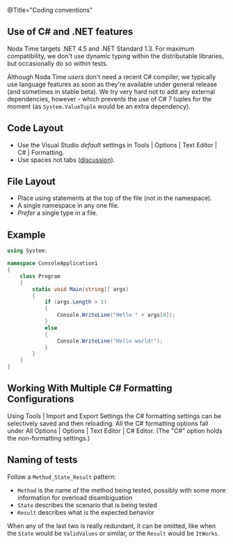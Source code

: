 @Title="Coding conventions"

## Use of C# and .NET features

Noda Time targets .NET 4.5 and .NET Standard 1.3. For maximum compatibility, we don't use
dynamic typing within the distributable libraries, but occasionally do so within tests.

Although Noda Time *users* don't need a recent C# compiler, we typically use language features
as soon as they're available under general release (and sometimes in stable beta). We try
very hard not to add any external dependencies, however - which prevents the use of
C# 7 tuples for the moment (as `System.ValueTuple` would be an extra dependency).

## Code Layout

- Use the Visual Studio _default_ settings in Tools | Options | Text Editor |
  C# | Formatting.
- Use spaces not tabs
  ([discussion](https://groups.google.com/group/noda-time/msg/54e7262a08d1ce38)).

## File Layout

- Place using statements at the top of the file (not in the namespace).
-  A single namespace in any one file.
- _Prefer_ a single type in a file.

## Example

```csharp
using System;

namespace ConsoleApplication1
{
    class Program
    {
        static void Main(string[] args)
        {
            if (args.Length > 1)
            {
                Console.WriteLine("Hello " + args[0]);
            }
            else
            {
                Console.WriteLine("Hello world!");
            }
        }
    }
}
```

## Working With Multiple C# Formatting Configurations

Using Tools | Import and Export Settings the C# formatting settings can be selectively saved and then reloading. All the C# formatting options fall under All Options | Options | Text Editor | C# Editor. (The "C#" option holds the non-formatting settings.)

## Naming of tests

Follow a `Method_State_Result` pattern:

- `Method` is the name of the method being tested, possibly with some more information for overload disambiguation
- `State` describes the scenario that is being tested
- `Result` describes what is the expected behavior

When any of the last two is really redundant, it can be omitted, like when the
`State` would be `ValidValues` or similar, or the `Result` would be `ItWorks`.
